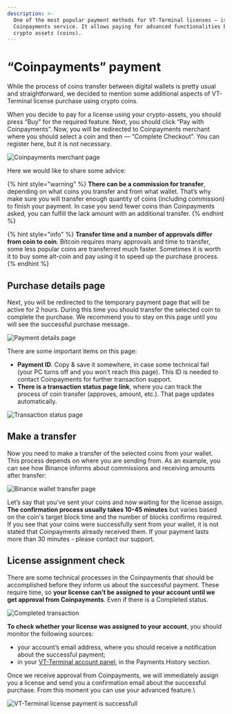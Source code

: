 ```yaml
---
description: >-
  One of the most popular payment methods for VT-Terminal licenses — is a
  Coinpayments service. It allows paying for advanced functionalities by various
  crypto assets (coins).
---
```


# “Coinpayments” payment

While the process of coins transfer between digital wallets is pretty usual and straightforward, we decided to mention some additional aspects of VT-Terminal license purchase using crypto coins.

When you decide to pay for a license using your crypto-assets, you should press “Buy” for the required feature. Next, you should click “Pay with Coinpayments”. Now, you will be redirected to Coinpayments merchant where you should select a coin and then — “Complete Checkout”. You can register here, but it is not necessary.

![Coinpayments merchant page](<../.gitbook/assets/screenshot\_1 (1).png>)

Here we would like to share some advice:

{% hint style="warning" %}
**There can be a commission for transfer**, depending on what coins you transfer and from what wallet. That’s why make sure you will transfer enough quantity of coins (including commission) to finish your payment. In case you send fewer coins than Coinpayments asked, you can fulfill the lack amount with an additional transfer.
{% endhint %}

{% hint style="info" %}
**Transfer time and a number of approvals differ from coin to coin**. Bitcoin requires many approvals and time to transfer, some less popular coins are transferred much faster. Sometimes it is worth it to buy some alt-coin and pay using it to speed up the purchase process.
{% endhint %}

## Purchase details page


Next, you will be redirected to the temporary payment page that will be active for 2 hours. During this time you should transfer the selected coin to complete the purchase. We recommend you to stay on this page until you will see the successful purchase message. 

![Payment details page](<../.gitbook/assets/screenshot\_2 (1).png>)

There are some important items on this page:

* **Payment ID**. Copy & save it somewhere, in case some technical fail (your PC turns off and you won’t reach this page). This ID is needed to contact Coinpayments for further transaction support.
* **There is a transaction status page link**, where you can track the process of coin transfer (approves, amount, etc.). That page updates automatically.

![Transaction status page](<../.gitbook/assets/screenshot\_3 (4).png>)

## Make a transfer

Now you need to make a transfer of the selected coins from your wallet. This process depends on where you are sending from. As an example, you can see how Binance informs about commissions and receiving amounts after transfer:

![Binance wallet transfer page](../.gitbook/assets/screenshot\_8.png)

Let’s say that you’ve sent your coins and now waiting for the license assign. **The confirmation process usually takes 10-45 minutes** but varies based on the coin's target block time and the number of blocks confirms required. If you see that your coins were successfully sent from your wallet, it is not stated that Coinpayments already received them. If your payment lasts more than 30 minutes - please contact our support.

## License assignment check


There are some technical processes in the Coinpayments that should be accomplished before they inform us about the successful payment. These require time, so **your license can’t be assigned to your account until we get approval from Coinpayments**. Even if there is a Completed status.

![Completed transaction](../.gitbook/assets/screenshot\_6.png)

**To check whether your license was assigned to your account**, you should monitor the following sources:

* your account’s email address, where you should receive a notification about the successful payment;
* in your [VT-Terminal account panel](http://accounts.quantower.com), in the Payments History section.

Once we receive approval from Coinpayments, we will immediately assign you a license and send you a confirmation email about the successful purchase. From this moment you can use your advanced feature.\


![VT-Terminal license payment is successfull](../.gitbook/assets/screenshot\_9.png)


